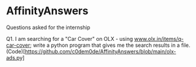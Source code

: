 # AffinityAnswers
Questions asked for the internship

Q1.
I am searching for a "Car Cover" on OLX - using www.olx.in/items/q-car-cover; write a python program that gives me the search results in a file.
(Code)[https://github.com/c0dem0de/AffinityAnswers/blob/main/olx-ads.py]


